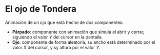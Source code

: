 # El ojo de Tondera

Animación de un ojo que está hecho de dos componentes:

- **Párpado**: componente con animación que simula el abrir y cerrar, siguiendo el valor *Y* del cursor en la pantalla.
- **Ojo**: componente de forma aleatoria, su ancho está determinado por el valor *X* del cursor, y sy altura por el valor *Y*.

